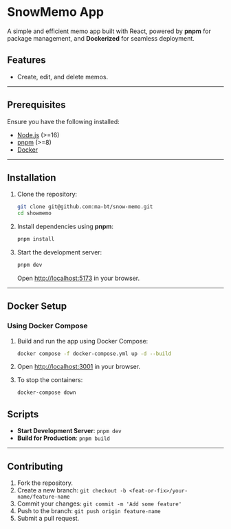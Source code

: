 # SnowMemo App

A simple and efficient memo app built with React, powered by **pnpm** for package management, and **Dockerized** for seamless deployment.

## Features

- Create, edit, and delete memos.

---

## Prerequisites

Ensure you have the following installed:

- [Node.js](https://nodejs.org/) (>=16)
- [pnpm](https://pnpm.io/installation) (>=8)
- [Docker](https://www.docker.com/get-started)

---

## Installation

1. Clone the repository:

   ```bash
   git clone git@github.com:ma-bt/snow-memo.git
   cd showmemo
   ```

2. Install dependencies using **pnpm**:

   ```bash
   pnpm install
   ```

3. Start the development server:
   ```bash
   pnpm dev
   ```
   Open [http://localhost:5173](http://localhost:5173) in your browser.

---

## Docker Setup

### Using Docker Compose

1. Build and run the app using Docker Compose:

   ```bash
   docker compose -f docker-compose.yml up -d --build
   ```

2. Open [http://localhost:3001](http://localhost:3001) in your browser.

3. To stop the containers:
   ```bash
   docker-compose down
   ```

## Scripts

- **Start Development Server**: `pnpm dev`
- **Build for Production**: `pnpm build`

---

## Contributing

1. Fork the repository.
2. Create a new branch: `git checkout -b <feat-or-fix>/your-name/feature-name`
3. Commit your changes: `git commit -m 'Add some feature'`
4. Push to the branch: `git push origin feature-name`
5. Submit a pull request.
